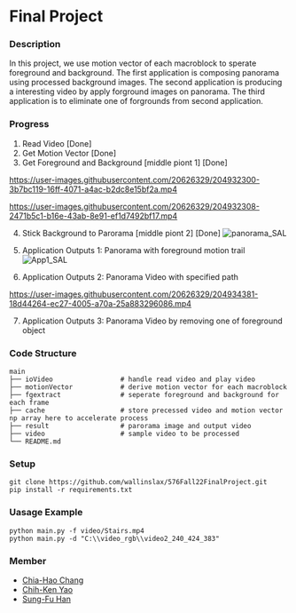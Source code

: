 # Final Project
### Description
In this project, we use motion vector of each macroblock to sperate foreground and background.
The first application is composing panorama using processed background images.
The second application is producing a interesting video by apply forground images on panorama.
The third application is to eliminate one of forgrounds from second application.

### Progress
1. Read Video [Done]
2. Get Motion Vector [Done]
3. Get Foreground and Background [middle piont 1] [Done]

https://user-images.githubusercontent.com/20626329/204932300-3b7bc119-16ff-4071-a4ac-b2dc8e15bf2a.mp4

https://user-images.githubusercontent.com/20626329/204932308-2471b5c1-b16e-43ab-8e91-ef1d7492bf17.mp4

4. Stick Background to Parorama [middle piont 2] [Done]
![panorama_SAL](https://user-images.githubusercontent.com/20626329/204932333-54b48527-be3c-4f9f-ab39-950fce8facf3.jpg)

5. Application Outputs 1:  Panorama with foreground motion trail
![App1_SAL](https://user-images.githubusercontent.com/20626329/204932593-a217a62b-43bd-488f-a97d-543b7fa296c1.jpg)

6. Application Outputs 2:  Panorama Video with specified path

https://user-images.githubusercontent.com/20626329/204934381-18d44264-ec27-4005-a70a-25a883296086.mp4

7. Application Outputs 3:  Panorama Video by removing one of foreground object

### Code Structure

    main
    ├── ioVideo                 # handle read video and play video
    ├── motionVector            # derive motion vector for each macroblock
    ├── fgextract               # seperate foreground and background for each frame
    ├── cache                   # store precessed video and motion vector np array here to accelerate process
    ├── result                  # parorama image and output video
    ├── video                   # sample video to be processed
    └── README.md

### Setup
    git clone https://github.com/wallinslax/576Fall22FinalProject.git
    pip install -r requirements.txt

### Uasage Example
    python main.py -f video/Stairs.mp4
    python main.py -d "C:\\video_rgb\\video2_240_424_383"
    
### Member
- [Chia-Hao Chang](https://www.linkedin.com/in/chia-hao-chang/)
- [Chih-Ken Yao](https://www.linkedin.com/in/chih-ken-yao/)
- [Sung-Fu Han](linkedin.com/in/sungfuhan/)
